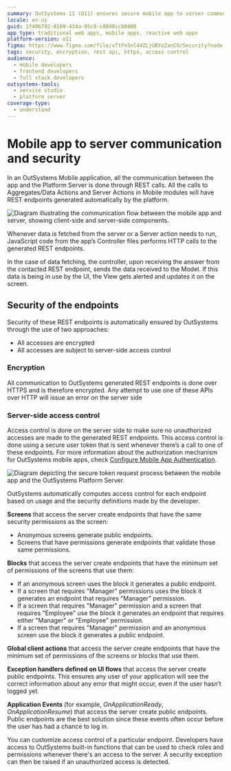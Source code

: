 ```yaml
---
summary: OutSystems 11 (O11) ensures secure mobile app to server communication through encrypted REST calls and server-side access control.
locale: en-us
guid: 1f406792-8109-434a-95c8-c8898ccb0800
app_type: traditional web apps, mobile apps, reactive web apps
platform-version: o11
figma: https://www.figma.com/file/vTtFn5nl44ZLjUBYo2anCO/Security?node-id=910:244
tags: security, encryption, rest api, https, access control
audience:
  - mobile developers
  - frontend developers
  - full stack developers
outsystems-tools:
  - service studio
  - platform server
coverage-type:
  - understand
---
```


# Mobile app to server communication and security

In an OutSystems Mobile application, all the communication between the app and the Platform Server is done through REST calls. All the calls to Aggregates/Data Actions and Server Actions in Mobile modules will have REST endpoints generated automatically by the platform.

![Diagram illustrating the communication flow between the mobile app and server, showing client-side and server-side components.](images/mobile-app-server-communication.png "Mobile App to Server Communication Diagram")

Whenever data is fetched from the server or a Server action needs to run, JavaScript code from the app’s Controller files performs HTTP calls to the generated REST endpoints.

In the case of data fetching, the controller, upon receiving the answer from the contacted REST endpoint, sends the data received to the Model. If this data is being in use by the UI, the View gets alerted and updates it on the screen.

## Security of the endpoints

Security of these REST endpoints is automatically ensured by OutSystems through the use of two approaches:

* All accesses are encrypted
* All accesses are subject to server-side access control

### Encryption

All communication to OutSystems generated REST endpoints is done over HTTPS and is therefore encrypted. Any attempt to use one of these APIs over HTTP will issue an error on the server side

### Server-side access control

Access control is done on the server side to make sure no unauthorized accesses are made to the generated REST endpoints. This access control is done using a secure user token that is sent whenever there’s a call to one of these endpoints. For more information about the authorization mechanism for OutSystems mobile apps, check [Configure Mobile App Authentication](https://success.outsystems.com/Documentation/11/Managing_the_Applications_Lifecycle/Secure_the_Applications/Configure_App_Authentication).

![Diagram depicting the secure token request process between the mobile app and the OutSystems Platform Server.](images/mobile-app-server-access-control.png "Mobile App Server Access Control Diagram")

OutSystems automatically computes access control for each endpoint based on usage and the security definitions made by the developer.

**Screens** that access the server create endpoints that have the same security permissions as the screen:

* Anonymous screens generate public endpoints.
* Screens that have permissions generate endpoints that validate those same permissions.

**Blocks** that access the server create endpoints that have the minimum set of permissions of the screens that use them:

* If an anonymous screen uses the block it generates a public endpoint.
* If a screen that requires "Manager" permissions uses the block it generates an endpoint that requires "Manager" permission.
* If a screen that requires "Manager" permission and a screen that requires "Employee" use the block it generates an endpoint that requires either "Manager" or "Employee" permission.
* If a screen that requires "Manager" permission and an anonymous screen use the block it generates a public endpoint.

**Global client actions** that access the server create endpoints that have the minimum set of permissions of the screens or blocks that use them.

**Exception handlers defined on UI flows** that access the server create public endpoints. This ensures any user of your application will see the correct information about any error that might occur, even if the user hasn’t logged yet.

**Application Events** (for example, _OnApplicationReady_, _OnApplicationResume_) that access the server create public endpoints. Public endpoints are the best solution since these events often occur before the user has had a chance to log in.

You can customize access control of a particular endpoint. Developers have access to OutSystems built-in functions that can be used to check roles and permissions whenever there's an access to the server. A security exception can then be raised if an unauthorized access is detected.
